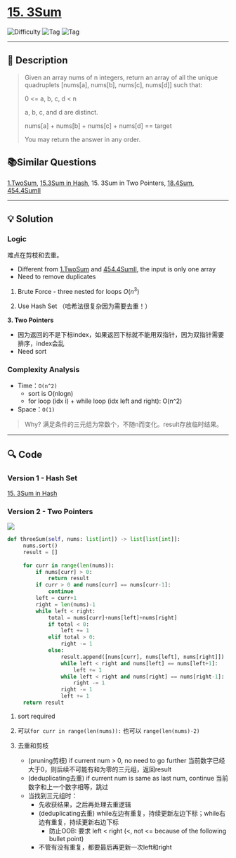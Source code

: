 # [15. 3Sum](https://leetcode.com/problems/3sum/description/)


![Difficulty](https://img.shields.io/badge/Difficulty-Medium-orange)
![Tag](https://img.shields.io/badge/Tag-Hash%20Table-lightgrey)
![Tag](https://img.shields.io/badge/Tag-Two%20Pointers-lightgrey)


---

## 📝 Description

> Given an array nums of n integers, return an array of all the unique quadruplets [nums[a], nums[b], nums[c], nums[d]] such that:
>
> 0 <= a, b, c, d < n
>
> a, b, c, and d are distinct.
> 
> nums[a] + nums[b] + nums[c] + nums[d] == target
>
> You may return the answer in any order.


## 📚Similar Questions
[1.TwoSum](1.TwoSum.md), [15.3Sum in Hash](../3.Hash/15.3Sum.md), 15. 3Sum in Two Pointers, [18.4Sum](../5.TwoPointers/18.4Sum.md), [454.4SumII](454.4SumII.md)

---

## 💡 Solution

### Logic 

难点在剪枝和去重。

- Different from [1.TwoSum](./1.TwoSum.md) and [454.4SumII](./454.4SumII.md), the input is only one array
- Need to remove duplicates 

1. Brute Force - three nested for loops $O(n^3)$

2. Use Hash Set （哈希法很复杂因为需要去重！）

**3. Two Pointers**
   - 因为返回的不是下标index，如果返回下标就不能用双指针，因为双指针需要排序，index会乱
   - Need sort

 
### Complexity Analysis

- Time：`O(n^2)`
  - sort is O(nlogn)
  - for loop (idx i) + while loop (idx left and right): O(n^2)
- Space：`O(1)`

> Why? 满足条件的三元组为常数个，不随n而变化。result存放临时结果。

---
## 🔍 Code

### Version 1 - Hash Set
[15. 3Sum in Hash](../3.Hash/15.3Sum.md)

### Version 2 - Two Pointers
![](https://code-thinking.cdn.bcebos.com/gifs/15.%E4%B8%89%E6%95%B0%E4%B9%8B%E5%92%8C.gif)

```python
def threeSum(self, nums: list[int]) -> list[list[int]]:
     nums.sort()
     result = []
     
     for curr in range(len(nums)):
         if nums[curr] > 0: 
             return result
         if curr > 0 and nums[curr] == nums[curr-1]: 
             continue
         left = curr+1
         right = len(nums)-1
         while left < right:
             total = nums[curr]+nums[left]+nums[right]
             if total < 0:
                 left += 1
             elif total > 0:
                 right -= 1
             else:
                 result.append([nums[curr], nums[left], nums[right]])
                 while left < right and nums[left] == nums[left+1]: 
                     left += 1
                 while left < right and nums[right] == nums[right-1]: 
                     right -= 1
                 right -= 1
                 left += 1
     return result
```
1. sort required

2. 可以`for curr in range(len(nums)):` 也可以 `range(len(nums)-2)`
3. 去重和剪枝
   - (pruning剪枝) if current num > 0, no need to go further 当前数字已经大于0，则后续不可能有和为零的三元组，返回result
   - (deduplicating去重) if current num is same as last num, continue 当前数字和上一个数字相等，跳过
   - 当找到三元组时：
     - 先收获结果，之后再处理去重逻辑
     - (deduplicating去重) while左边有重复，持续更新左边下标；while右边有重复，持续更新右边下标
       - 防止OOB: 要求 left < right (<, not <= because of the following bullet point)
     - 不管有没有重复，都要最后再更新一次left和right

